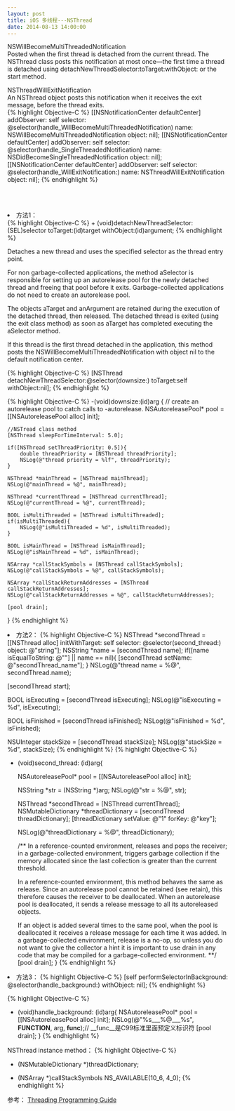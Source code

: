 ```yaml
---
layout: post
title: iOS 多线程---NSThread
date: 2014-08-13 14:00:00
---
```


NSWillBecomeMultiThreadedNotification<br/>
Posted when the first thread is detached from the current thread. 
The NSThread class posts this notification at most once—the first time a thread is detached 
using detachNewThreadSelector:toTarget:withObject: or the start method. 

NSThreadWillExitNotification<br/>
An NSThread object posts this notification when it receives the exit message, before the thread exits. 
<br/>
{% highlight Objective-C %}
[[NSNotificationCenter defaultCenter] addObserver: self
                                         selector: @selector(handle_WillBecomeMultiThreadedNotification)
                                             name: NSWillBecomeMultiThreadedNotification
                                           object: nil];
[[NSNotificationCenter defaultCenter] addObserver: self
										 selector: @selector(handle_SingleThreadedNotification)
										     name: NSDidBecomeSingleThreadedNotification
										   object: nil];
[[NSNotificationCenter defaultCenter] addObserver: self
									     selector: @selector(handle_WillExitNotification:)
										     name: NSThreadWillExitNotification
										   object: nil];
{% endhighlight %}

<br/><br/>
<li>方法1：<br/>
{% highlight Objective-C %}
+ (void)detachNewThreadSelector:(SEL)selector toTarget:(id)target withObject:(id)argument;
{% endhighlight %}

 Detaches a new thread and uses the specified selector as the thread entry point.
 
 For non garbage-collected applications, the method aSelector is responsible for setting up an autorelease pool for the newly detached thread and freeing that pool before it exits. 
 Garbage-collected applications do not need to create an autorelease pool.
 
 The objects aTarget and anArgument are retained during the execution of the detached thread, then released. The detached thread is exited (using the exit class method) as soon as aTarget has completed executing the aSelector method.
 
 If this thread is the first thread detached in the application, this method posts the NSWillBecomeMultiThreadedNotification with object nil to the default notification center.

{% highlight Objective-C %}
[NSThread detachNewThreadSelector:@selector(downsize:) toTarget:self withObject:nil];
{% endhighlight %}

{% highlight Objective-C %}
-(void)downsize:(id)arg {
    // create an autorelease pool to catch calls to -autorelease.
    NSAutoreleasePool* pool = [[NSAutoreleasePool alloc] init];

    //NSTread class method
    [NSThread sleepForTimeInterval: 5.0];
    
    if([NSThread setThreadPriority: 0.5]){
        double threadPriority = [NSThread threadPriority];
        NSLog(@"thread priority = %lf", threadPriority);
    }
    
    NSThread *mainThread = [NSThread mainThread];
    NSLog(@"mainThread = %@", mainThread);
    
    NSThread *currentThread = [NSThread currentThread];
    NSLog(@"currentThread = %@", currentThread);
    
    BOOL isMultiThreaded = [NSThread isMultiThreaded];
    if(isMultiThreaded){
        NSLog(@"isMultiThreaded = %d", isMultiThreaded);
    }
    
    BOOL isMainThread = [NSThread isMainThread];
    NSLog(@"isMainThread = %d", isMainThread);
    
    NSArray *callStackSymbols = [NSThread callStackSymbols];
    NSLog(@"callStackSymbols = %@", callStackSymbols);
    
    NSArray *callStackReturnAddresses = [NSThread callStackReturnAddresses];
    NSLog(@"callStackReturnAddresses = %@", callStackReturnAddresses);

    [pool drain];

}
{% endhighlight %}
<br/>
<li>方法2：
{% highlight Objective-C %}
NSThread *secondThread = [[NSThread alloc] initWithTarget: self
                                                 selector: @selector(second_thread:)
                                                   object: @"string"];
NSString *name = [secondThread name];
if([name isEqualToString: @""] || name == nil){
    [secondThread setName: @"secondThread_name"];
}
NSLog(@"thread name = %@", secondThread.name);

[secondThread start];

BOOL isExecuting = [secondThread isExecuting];
NSLog(@"isExecuting = %d", isExecuting);

BOOL isFinished = [secondThread isFinished];
NSLog(@"isFinished = %d", isFinished);


NSUInteger stackSize = [secondThread stackSize];
NSLog(@"stackSize = %d", stackSize);
{% endhighlight %}
{% highlight Objective-C %}
- (void)second_thread: (id)arg{
    
    NSAutoreleasePool* pool = [[NSAutoreleasePool alloc] init];

    NSString *str = (NSString *)arg;
    NSLog(@"str = %@", str);
    
    NSThread *secondThread = [NSThread currentThread];
    NSMutableDictionary *threadDictionary = [secondThread threadDictionary];
    [threadDictionary setValue: @"1" forKey: @"key"];
    
    NSLog(@"threadDictionary = %@", threadDictionary);

    /**
     In a reference-counted environment, releases and pops the receiver; 
     in a garbage-collected environment, triggers garbage collection if the memory allocated since the last collection is greater than the current threshold.
     
     In a reference-counted environment, this method behaves the same as release. 
     Since an autorelease pool cannot be retained (see retain), this therefore causes the receiver to be deallocated.
     When an autorelease pool is deallocated, it sends a release message to all its autoreleased objects. 
     
     If an object is added several times to the same pool, when the pool is deallocated it receives a release message for each time it was added.
     In a garbage-collected environment, release is a no-op, so unless you do not want to give the collector a hint it is important to use drain in any code that may be compiled for a garbage-collected environment.
     **/
    [pool drain];
}
{% endhighlight %}

<li>方法3：
{% highlight Objective-C %}
[self performSelectorInBackground: @selector(handle_background:) withObject: nil];
{% endhighlight %}

{% highlight Objective-C %}
- (void)handle_background: (id)arg{
    NSAutoreleasePool* pool = [[NSAutoreleasePool alloc] init];
    NSLog(@"%s___%@___%s", __FUNCTION__, arg, __func__);// __func__是C99标准里面预定义标识符
    [pool drain];
}
{% endhighlight %}

NSThread instance method：
{% highlight Objective-C %}
- (NSMutableDictionary *)threadDictionary;
+ (NSArray *)callStackSymbols NS_AVAILABLE(10_6, 4_0);
{% endhighlight %}

参考：
<a href="https://developer.apple.com/library/ios/documentation/Cocoa/Conceptual/Multithreading/Introduction/Introduction.html#//apple_ref/doc/uid/10000057i" rel="external nofollow" target="_blank" class="muted">Threading Programming Guide</a>